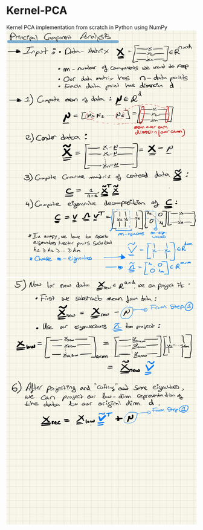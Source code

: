 # Kernel-PCA
Kernel PCA implementation from scratch in Python using NumPy
![home](/images/explanation_2.jpg)
![home](/images/explanation_1.jpg)
